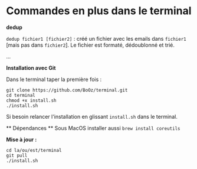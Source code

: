 # Commandes en plus dans le terminal

**dedup**

`dedup fichier1 [fichier2]` : créé un fichier avec les emails dans `fichier1` [mais pas dans `fichier2`]. Le fichier est formaté, dédoublonné et trié.

...


**Installation avec Git**

Dans le terminal taper la première fois :
```
git clone https://github.com/BoOz/terminal.git
cd terminal
chmod +x install.sh
./install.sh
```

Si besoin relancer l'installation en glissant `install.sh` dans le terminal.

** Dépendances **
Sous MacOS installer aussi
`brew install coreutils`

**Mise à jour :**
```
cd la/ou/est/terminal
git pull
./install.sh
```

